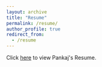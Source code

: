 ```yaml
---
layout: archive
title: "Resume"
permalink: /resume/
author_profile: true
redirect_from:
  - /resume
---
```


Click [here]((https://github.com/PankajPradeep/PankajPradeep.github.io/blob/main/files/PankajPradeep_Bioinformatics_CV.pdf)) to view Pankaj's Resume.
